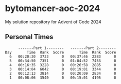 # bytomancer-aoc-2024
My solution repository for Advent of Code 2024

## Personal Times
```
      -------Part 1--------   -------Part 2--------
Day       Time  Rank  Score       Time  Rank  Score
  6   00:20:30  3733      0   00:37:46  2283      0
  5   00:34:50  7351      0   01:04:52  7453      0
  4   00:16:35  3228      0   00:26:58  2885      0
  3   00:14:04  6042      0   00:19:01  3344      0
  2   00:12:13  3814      0   00:20:09  2834      0
  1   00:08:06  3540      0   00:15:01  4195      0

```

